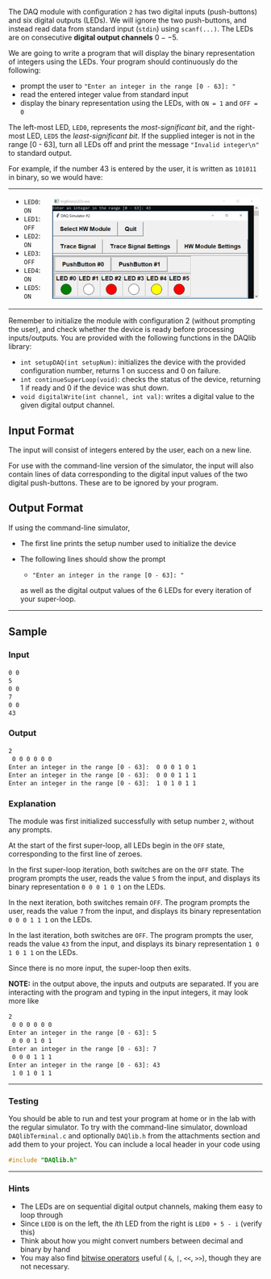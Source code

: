 The DAQ module with configuration `2` has two digital inputs (push-buttons) and six digital outputs (LEDs).  We will ignore the two push-buttons, and instead read data from standard input (`stdin`) using `scanf(...)`.  The LEDs are on consecutive **digital output channels** $0 -- 5$.

We are going to write a program that will display the binary representation of integers using the LEDs.  Your program should continuously do the following:
- prompt the user to `"Enter an integer in the range [0 - 63]: "`
- read the entered integer value from standard input
- display the binary representation using the LEDs, with `ON = 1` and `OFF = 0`

The left-most LED, `LED0`, represents the *most-significant bit*, and the right-most LED, `LED5` the *least-significant bit*.  If the supplied integer is not in the range [0 - 63], turn all LEDs off and print the message `"Invalid integer\n"` to standard output.

For example, if the number 43 is entered by the user, it is written as `101011` in binary, so we would have:

<table>
	<tr>
		<td>
			<ul>
				<li><code>LED0</code>: <code>ON</code></li>
				<li><code>LED1</code>: <code>OFF</code></li>
				<li><code>LED2</code>: <code>ON</code></li>
				<li><code>LED3</code>: <code>OFF</code></li>
				<li><code>LED4</code>: <code>ON</code></li>
				<li><code>LED5</code>: <code>ON</code></li>
			</ul>
		</td><td><img src="assets/bigBinaryLEDs.png" alt="43 in binary" /></td></tr>
<table>

Remember to initialize the module with configuration 2 (without prompting the user), and check whether the device is ready before processing inputs/outputs.  You are provided with the following functions in the DAQlib library:

- `int setupDAQ(int setupNum)`: initializes the device with the provided configuration number, returns 1 on success and 0 on failure.
- `int continueSuperLoop(void)`: checks the status of the device, returning 1 if ready and 0 if the device was shut down.
- `void digitalWrite(int channel, int val)`: writes a digital value to the given digital output channel.

## Input Format

The input will consist of integers entered by the user, each on a new line.

For use with the command-line version of the simulator, the input will also contain lines of data corresponding to the digital input values of the two digital push-buttons.  These are to be ignored by your program.


## Output Format

If using the command-line simulator,
- The first line prints the setup number used to initialize the device
- The following lines should show the prompt
	- `"Enter an integer in the range [0 - 63]: "`
  
  as well as the digital output values of the 6 LEDs for every iteration of your super-loop.

---

## Sample

### Input
```
0 0
5
0 0
7
0 0
43
```

### Output

```
2
 0 0 0 0 0 0
Enter an integer in the range [0 - 63]:  0 0 0 1 0 1
Enter an integer in the range [0 - 63]:  0 0 0 1 1 1
Enter an integer in the range [0 - 63]:  1 0 1 0 1 1
```

### Explanation

The module was first initialized successfully with setup number `2`, without any prompts.

At the start of the first super-loop, all LEDs begin in the `OFF` state, corresponding to the first line of zeroes.

In the first super-loop iteration, both switches are on the `OFF` state. The program prompts the user, reads the value `5` from the input, and displays its binary representation `0 0 0 1 0 1` on the LEDs.

In the next iteration, both switches remain `OFF`. The program prompts the user, reads the value `7` from the input, and displays its binary representation `0 0 0 1 1 1` on the LEDs.

In the last iteration, both switches are `OFF`. The program prompts the user, reads the value `43` from the input, and displays its binary representation `1 0 1 0 1 1` on the LEDs.

Since there is no more input, the super-loop then exits.

**NOTE:** in the output above, the inputs and outputs are separated.  If you are interacting with the program and typing in the input integers, it may look more like
```
2
 0 0 0 0 0 0
Enter an integer in the range [0 - 63]: 5
 0 0 0 1 0 1
Enter an integer in the range [0 - 63]: 7
 0 0 0 1 1 1
Enter an integer in the range [0 - 63]: 43
 1 0 1 0 1 1
```

---

### Testing

You should be able to run and test your program at home or in the lab with the regular simulator.  To try with the command-line simulator, download `DAQlibTerminal.c` and optionally `DAQlib.h` from the attachments section and add them to your project.  You can include a local header in your code using
```c
#include "DAQlib.h"
```

---

### Hints

- The LEDs are on sequential digital output channels, making them easy to loop through
- Since `LED0` is on the left, the $i$th LED from the right is `LED0 + 5 - i` (verify this)
- Think about how you might convert numbers between decimal and binary by hand
- You may also find [bitwise operators](https://en.wikipedia.org/wiki/Bitwise_operations_in_C) useful ( `&`, `|`, `<<`, `>>`), though they are not necessary.